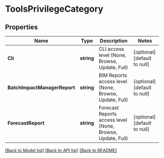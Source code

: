 # ToolsPrivilegeCategory

## Properties
Name | Type | Description | Notes
------------ | ------------- | ------------- | -------------
**Cli** | **string** | CLI access level (None, Browse, Update, Full) | [optional] [default to null]
**BatchImpactManagerReport** | **string** | BIM Reports access level (None, Browse, Update, Full) | [optional] [default to null]
**ForecastReport** | **string** | Forecast Reports access level (None, Browse, Update, Full) | [optional] [default to null]

[[Back to Model list]](../README.md#documentation-for-models) [[Back to API list]](../README.md#documentation-for-api-endpoints) [[Back to README]](../README.md)

